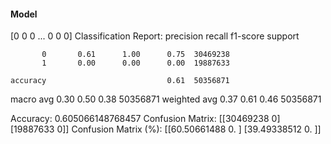 #### Model
[0 0 0 ... 0 0 0]
Classification Report:
              precision    recall  f1-score   support

           0       0.61      1.00      0.75  30469238
           1       0.00      0.00      0.00  19887633

    accuracy                           0.61  50356871
   macro avg       0.30      0.50      0.38  50356871
weighted avg       0.37      0.61      0.46  50356871

Accuracy: 0.605066148768457
Confusion Matrix:
[[30469238        0]
 [19887633        0]]
Confusion Matrix (%):
[[60.50661488  0.        ]
 [39.49338512  0.        ]]
